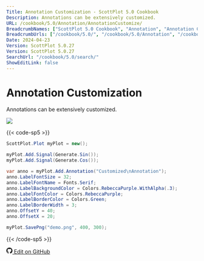 ```yaml
---
Title: Annotation Customization - ScottPlot 5.0 Cookbook
Description: Annotations can be extensively customized.
URL: /cookbook/5.0/Annotation/AnnotationCustomize/
BreadcrumbNames: ["ScottPlot 5.0 Cookbook", "Annotation", "Annotation Customization"]
BreadcrumbUrls: ["/cookbook/5.0/", "/cookbook/5.0/Annotation", "/cookbook/5.0/Annotation/AnnotationCustomize"]
Date: 2024-04-23
Version: ScottPlot 5.0.27
Version: ScottPlot 5.0.27
SearchUrl: "/cookbook/5.0/search/"
ShowEditLink: false
---
```


# Annotation Customization


Annotations can be extensively customized.

[![](/cookbook/5.0/images/AnnotationCustomize.png?240423091821)](/cookbook/5.0/images/AnnotationCustomize.png?240423091821)

{{< code-sp5 >}}

```cs
ScottPlot.Plot myPlot = new();

myPlot.Add.Signal(Generate.Sin());
myPlot.Add.Signal(Generate.Cos());

var anno = myPlot.Add.Annotation("Customized\nAnnotation");
anno.LabelFontSize = 32;
anno.LabelFontName = Fonts.Serif;
anno.LabelBackgroundColor = Colors.RebeccaPurple.WithAlpha(.3);
anno.LabelFontColor = Colors.RebeccaPurple;
anno.LabelBorderColor = Colors.Green;
anno.LabelBorderWidth = 3;
anno.OffsetY = 40;
anno.OffsetX = 20;

myPlot.SavePng("demo.png", 400, 300);

```

{{< /code-sp5 >}}

<a href='https://github.com/ScottPlot/ScottPlot/blob/main/src/ScottPlot5/ScottPlot5%20Cookbook/Recipes/PlotTypes/Annotation.cs'><svg xmlns="http://www.w3.org/2000/svg" width="16" height="16" fill="currentColor" class="mb-1 bi bi-github" viewBox="0 0 16 16">
  <path d="M8 0C3.58 0 0 3.58 0 8c0 3.54 2.29 6.53 5.47 7.59.4.07.55-.17.55-.38 0-.19-.01-.82-.01-1.49-2.01.37-2.53-.49-2.69-.94-.09-.23-.48-.94-.82-1.13-.28-.15-.68-.52-.01-.53.63-.01 1.08.58 1.23.82.72 1.21 1.87.87 2.33.66.07-.52.28-.87.51-1.07-1.78-.2-3.64-.89-3.64-3.95 0-.87.31-1.59.82-2.15-.08-.2-.36-1.02.08-2.12 0 0 .67-.21 2.2.82.64-.18 1.32-.27 2-.27s1.36.09 2 .27c1.53-1.04 2.2-.82 2.2-.82.44 1.1.16 1.92.08 2.12.51.56.82 1.27.82 2.15 0 3.07-1.87 3.75-3.65 3.95.29.25.54.73.54 1.48 0 1.07-.01 1.93-.01 2.2 0 .21.15.46.55.38A8.01 8.01 0 0 0 16 8c0-4.42-3.58-8-8-8"/>
</svg> Edit on GitHub</a>

